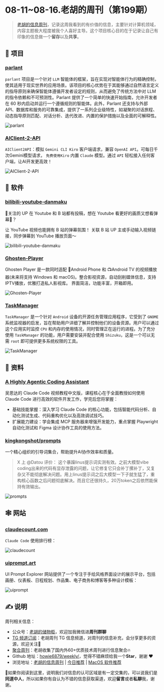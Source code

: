 # 08-11~08-16.老胡的周刊（第199期）

> [老胡的信息周刊](https://weekly.howie6879.com/)，记录这周我看到的有价值的信息，主要针对计算机领域，内容主题极大程度被我个人喜好主导。这个项目核心目的在于记录让自己有印象的信息做一个**留存**以及**共享**。

## 🎯 项目

### [parlant](https://github.com/emcie-co/parlant)

`parlant` 项目是一个针对 `LLM` 智能体的框架，旨在实现对智能体行为的精确控制，使其适用于现实世界的应用场景。该项目的核心优势在于其能够通过自然语言定义的指导原则来确保智能体遵循开发者设定的规则，从而避免了传统方法中对 LLM 的指令依赖和不可预测性。Parlant 提供了一个简单的快速开始指南，允许开发者在 60 秒内启动并运行一个遵循规则的智能体。此外，Parlant 还支持与外部 API、数据库和服务的可靠集成，提供了一系列企业级特性，如凝聚的对话旅程、动态指导原则匹配、对话分析、迭代改进、内置的保护措施以及全面的可解释性。

![parlant](https://images-1252557999.file.myqcloud.com/uPic/3nuqN2.png)

### [AIClient-2-API](https://github.com/justlovemaki/AIClient-2-API)

`AIClient2API`：模拟 `Gemini CLI Kiro` 客户端请求，兼容 `OpenAI API`。可每日千次Gemini模型请求， `免费使用Kiro` 内置 `Claude` 模型。通过 `API`  轻松接入任何客户端，让AI开发更高效！

![AIClient-2-API](https://images-1252557999.file.myqcloud.com/uPic/6DhrP3.png)

## 🤖 软件

### [bilibili-youtube-danmaku](https://github.com/ahaduoduoduo/bilibili-youtube-danmaku)

🍻关注的 UP 在 Youtube 和 B 站都有投稿，想在 Youtube 看更好的画质又想看弹幕🤔？

让 YouTube 视频也能拥有 B 站的弹幕氛围！ 关联 B 站 UP 主或手动输入视频链接，同步弹幕到 YouTube 播放页面～

![bilibili-youtube-danmaku](https://images-1252557999.file.myqcloud.com/uPic/Z3a6RM.png)

### [Ghosten-Player](https://github.com/GhostenEditor/Ghosten-Player)

Ghosten Player 是一款同时适配 📱Android Phone 和 📺Android TV 的视频播放器(未来将支持 Windows 和 macOS)。整合影视资源，自动刮削媒体信息，支持IPTV播放，优雅打造私人影视库。 界面简洁，功能丰富，开箱即用。

![Ghosten-Player](https://images-1252557999.file.myqcloud.com/uPic/2LBxH1.png)

### [TaskManager](https://github.com/RohitKushvaha01/TaskManager)

`TaskManager` 是一个针对 `Android` 设备的开源任务管理应用程序，它受到了 `GNOME` 系统监视器的启发，旨在帮助用户详细了解并控制他们的设备资源。用户可以通过这个应用实时监控 `CPU` 和内存的使用情况，同时管理正在运行的进程。为了充分使用 `TaskManager` 的功能，用户需要安装并配合使用 `Shizuku`，这是一个可以无需 `root` 即可提供更多系统权限的工具。

![TaskManager](https://images-1252557999.file.myqcloud.com/uPic/rx7r6Z.png)

## 👀 资料

### [A Highly Agentic Coding Assistant](https://www.bilibili.com/video/BV1k1bBzTEF5/)

吴恩达的  Claude Code 视频教程中文版，课程核心在于全面教授如何使用 Claude Code 进行高效的软件开发工作，学完后您将掌握：

- 基础技能掌握：深入学习 Claude Code 的核心功能，包括智能代码分析、自动化测试生成、代码重构优化以及高效调试技巧。
- 扩展能力建设：学会集成 MCP 服务器来增强开发能力，重点掌握 Playwright 自动化测试和 Figma 设计协作工具的使用方法。


### [kingkongshot/prompts](https://github.com/kingkongshot/prompts)

一个精心组织的引导词集合，帮助提升AI协作效率和质量。

>X 上  @Datou 评价：
>这个暴躁linus提示词实测有效。之前大模型vibe  coding出来的代码有显存泄露的问题，让它修复它只会补丁摞补丁，又复杂又不能彻底解决问题。用上linus提示词之后大模型一下子就生猛了，重构核心函数之后问题彻底解决。而且它还很持久，20万token之后依然能保持有效输出。

![prompts](https://images-1252557999.file.myqcloud.com/uPic/0x6gdT.png)

## 🕸 网站

### [claudecount.com](https://www.claudecount.com/)

`Claude Code` 使用排行榜：

![claudecount](https://images-1252557999.file.myqcloud.com/uPic/nyvqZR.png)

### [uiprompt.art](https://uiprompt.art/)

UI Prompt Explorer 网站提供了一个专注于手绘风格界面设计的展示平台，包括画册、仪表板、日程规划、作品集、电子商务和博客等多种设计模板：

![uiprompt](https://images-1252557999.file.myqcloud.com/uPic/x2em3D.png)

## ✍️ 说明

周刊相关信息：

- 公众号：[老胡的储物柜](https://images-1252557999.file.myqcloud.com/uPic/ETIbMe.jpg)，欢迎加我微信进**周刊群聊**
- [TG 频道订阅](https://t.me/howie_weekly)：老胡周刊 TG 信息频道，对周刊的信息补充，会分享更多的资源，欢迎关注👏
- [聚合周刊](https://www.fre321.com/weekly)：老胡收集了国内外60+优质技术周刊进行信息聚合🔥
- Github 地址：[howie6879/weekly/](https://github.com/howie6879/weekly/)，觉得不错麻烦给我一个**Star**，谢谢 ❤️
- 浏览地址：[老胡的信息周刊](https://weekly.howie6879.com) | [今日推荐](https://weekly.howie6879.com/recommend/index.html) | [MacOS 软件推荐](https://weekly.howie6879.com/soft/mac.html)

🙌如果你阅读到这里，说明我们对信息的认可区域是有一定交集的，可以说我们是**同道中人**，所以如果你有自认为不错的信息获取渠道，欢迎**留言**或者**私聊**我，谢谢。
